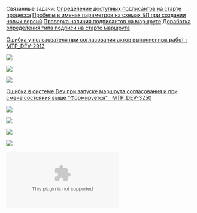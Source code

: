 Связанные задачи:
[Определение доступных подписантов на старте процесса](Определение%20доступных%20подписантов%20на%20старте%20процесса.md)
[Пробелы в именах параметров на схемах БП при создании новых версий](Пробелы%20в%20именах%20параметров%20на%20схемах%20БП%20при%20создании%20новых%20версий.md)
[Проверка наличия подписантов на маршруте](Проверка%20наличия%20подписантов%20на%20маршруте.md)
[Доработка определения типа подписи на старте маршрута](Доработка%20определения%20типа%20подписи%20на%20старте%20маршрута.md)

[Ошибка у пользователя при согласования актов выполненных работ : MTP_DEV-2913](https://yt.surgutneftegas.ru:4443/issue/MTP_DEV-2913)

![](Telegram_y4SCN92aPY.png)


![](eXpress_XOWs66nZ25.png)

![](Pasted%20image%2020250716094513.png)




[Ошибка в системе Dev при запуске маршрута согласования и при смене состояния выше "Формируется" : MTP_DEV-3250](https://yt.surgutneftegas.ru:4443/issue/MTP_DEV-3250)

![](Pasted%20image%2020250729102424.png)

![](Pasted%20image%2020250729102455.png)

![](Pasted%20image%2020250729102526.png)

![](Pasted%20image%2020250729102553.png)

![](Ошибка%20в%20маршруте%20null%20при%20формировании%20расшифровки.docx)